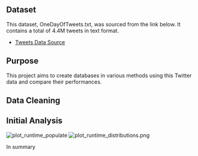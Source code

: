 ## Dataset

This dataset, OneDayOfTweets.txt, was sourced from the link below. It contains a total of 4.4M tweets in text format. 
- [Tweets Data Source](https://dbgroup.cdm.depaul.edu/DSC450/OneDayOfTweets.txt)


## Purpose

This project aims to create databases in various methods using this Twitter data and compare their performances.


## Data Cleaning

## Initial Analysis



<img src="assets/img/1E_plot_runtime_populate.png" alt="plot_runtime_populate">


<img src="assets/img/2G_plot_runtime_distributions.png" alt="plot_runtime_distributions.png">


  In summary
